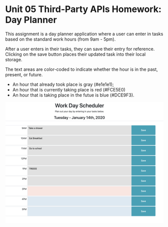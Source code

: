 # Unit 05 Third-Party APIs Homework: Day Planner

This assignment is a day planner application where a user can enter in tasks based on the standard work hours (from 9am - 5pm). 

After a user enters in their tasks, they can save their entry for reference. Clicking on the save button places their updated task into their local storage.

The text areas are color-coded to indicate whether the hour is in the past, present, or future.

* An hour that already took place is gray (#e1e1e1);
* An hour that is currently taking place is red (#FCE5E0)
* An hour that is taking place in the futue is blue (#DCE9F3).

![screenshot](Assets/screenshots.png)
